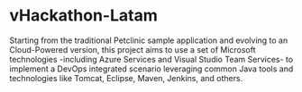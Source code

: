 # vHackathon-Latam

Starting from the traditional Petclinic sample application and evolving to an Cloud-Powered version, this project aims to use a set of Microsoft technologies -including Azure Services and Visual Studio Team Services- to implement a DevOps integrated scenario leveraging common Java tools and technologies like Tomcat, Eclipse, Maven, Jenkins, and others.

